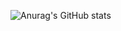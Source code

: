 
![Anurag's GitHub stats](https://github-readme-stats.vercel.app/api?username=DenisDrobyshev&show_icons=true&theme=synthwave)


